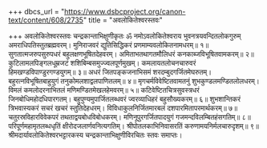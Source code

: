 +++
dbcs_url = "https://www.dsbcproject.org/canon-text/content/608/2735"
title = "अवलोकितेश्वरस्तवः"

+++
अवलोकितेश्वरस्तवः
चन्द्रकान्ताभिक्षुणीकृतः
ॐ नमोऽवलोकितेश्वराय
भुवनत्रयवन्दितलोकगुरुम् अमराधिपतिस्तुतब्रह्मवरम्।
मुनिराजवरं द्युतिसिद्धिकरं प्रणमाम्यवलोकितनामधरम्॥ १॥
सुगतात्मजरुपसुरुपधरं बहुलक्षणभूषितदेहवरम्।
अमिताभतथागतमौलिधरं कनकाब्जविभूषितवामकरम्॥ २॥
कुटिलामलपिङ्गलधूम्रजटं शशिबिम्बसमुज्ज्वलपूर्णमुखम्।
कमलायतलोचनचारुवरं हिमखण्डविपाण्डुरगण्डयुगम्॥ ३॥
अधरं जितपङ्कजनाभिसमं शरदम्बुदगर्जितमेघरुतम्।
बहुरत्नविभूषितबाहुयुगं तनुकोमलशाद्वलपाणितलम्॥ ४॥
मृगचर्मविवेष्टितवामतनुं शुभकुण्डलमण्डितलोलधरम्।
विमलं कमलोदरनाभितलं मणिमण्डितमेखलहेमवरम्॥ ५॥
कटिवेष्टितचित्रसुवस्त्रधरं जिनबोधिमहोदधिपारगतम्।
बहुपुण्यमुपार्जितलब्धवरं ज्वरव्याधिहरं बहुसौख्यकरम्॥ ६॥
शुभशान्तिकरं त्रिभवास्यकरं सचरं खचरं स्तुतिदेहधरम्।
विविधाकुलनिर्जितमारबलं दशपारमितापरमार्थकरम्॥ ७॥
चतुरस्रविहारविवेकपरं तथताद्वयबोधविबोधकरम्।
मणिनूपुरगर्जितपादयुगं गजमन्दविलम्बितहंसगतिम्॥ ८॥
परिपूर्णमहामृतलब्धधृतिं क्षीरोदजलार्णवनित्यगतिम्।
श्रीपोतलकाभिनिवासरतिं करुणामयनिर्मलचारुदृशम्॥ ९॥
श्रीमदार्यावलोकितेश्वरभट्टारकस्य चन्द्रकान्ताभिक्षुणीविरचितः स्तवः
समाप्तः।
